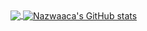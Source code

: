 <a href="https://github.com/nazwaaca/nazwaaaca">
  <img align="center" src="https://github-readme-stats.vercel.app/api/top-langs/?username=nazwaaca&langs_count=3&show_icons=true&theme=tokyonight" />
</a>
<a href="https://github.com/nazwaaca/nazwaaca">
  <img align="center" src="https://github-readme-stats.vercel.app/api?username=nazwaaca&show_icons=true&theme=tokyonight&line_height=27" alt="Nazwaaca's GitHub stats" />
</a>
